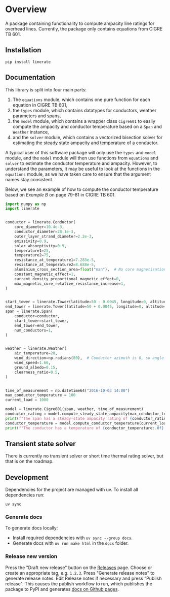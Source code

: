 # Overview

A package containing functionality to compute ampacity line ratings for overhead lines.
Currently, the package only contains equations from CIGRE TB 601.

## Installation

```raw
pip install linerate
```

## Documentation

This library is split into four main parts:

 1. The `equations` module, which contains one pure function for each equation in CIGRE TB 601,
 2. the `types` module, which contains datatypes for conductors, weather parameters and spans,
 3. the `model` module, which contains a wrapper class `Cigre601` to easily compute the ampacity and conductor temperature based on a `Span` and `Weather` instance,
 4. and the `solver` module, which contains a vectorized bisection solver for estimating the steady state ampacity and temperature of a conductor.

A typical user of this software package will only use the `types` and `model` module,
and the `model` module will then use functions from `equations` and `solver` to estimate the conductor temperature and ampacity. However, to understand the parameters, it may be useful to look at the functions
in the `equations` module, as we have taken care to ensure that the argument names stay consistent.

Below, we see an example of how to compute the conductor temperature based on *Example B* on page 79-81 in CIGRE TB 601.

```python
import numpy as np
import linerate


conductor = linerate.Conductor(
    core_diameter=10.4e-3,
    conductor_diameter=28.1e-3,
    outer_layer_strand_diameter=2.2e-3,
    emissivity=0.9,
    solar_absorptivity=0.9,
    temperature1=25,
    temperature2=75,
    resistance_at_temperature1=7.283e-5,
    resistance_at_temperature2=8.688e-5,
    aluminium_cross_section_area=float("nan"),  # No core magnetisation loss
    constant_magnetic_effect=1,
    current_density_proportional_magnetic_effect=0,
    max_magnetic_core_relative_resistance_increase=1,
)


start_tower = linerate.Tower(latitude=50 - 0.0045, longitude=0, altitude=500 - 88)
end_tower = linerate.Tower(latitude=50 + 0.0045, longitude=0, altitude=500 + 88)
span = linerate.Span(
    conductor=conductor,
    start_tower=start_tower,
    end_tower=end_tower,
    num_conductors=1,
)


weather = linerate.Weather(
    air_temperature=20,
    wind_direction=np.radians(80),  # Conductor azimuth is 0, so angle of attack is 80
    wind_speed=1.66,
    ground_albedo=0.15,
    clearness_ratio=0.5,
)


time_of_measurement = np.datetime64("2016-10-03 14:00")
max_conductor_temperature = 100
current_load = 1000

model = linerate.Cigre601(span, weather, time_of_measurement)
conductor_rating = model.compute_steady_state_ampacity(max_conductor_temperature)
print(f"The span has a steady-state ampacity rating of {conductor_rating:.0f} A if the maximum temperature is {max_conductor_temperature} °C")
conductor_temperature = model.compute_conductor_temperature(current_load)
print(f"The conductor has a temperature of {conductor_temperature:.0f} °C when operated at {current_load} A")
```

## Transient state solver

There is currently no transient solver or short time thermal rating solver, but that is on the roadmap.

## Development

Dependencies for the project are managed with uv.
To install all dependencies run:

```raw
uv sync
```

### Generate docs
To generate docs locally:
- Install required dependencies with `uv sync --group docs`.
- Generate docs with `uv run make html` in the `docs` folder.

### Release new version
Press the "Draft new release" button on the [Releases](https://github.com/statnett/linerate/releases) page.
Choose or create an appropriate tag, e.g. `1.2.3`.
Press "Generate release notes" to generate release notes.
Edit Release notes if necessary and press "Publish release".
This causes the publish workflow to run, which publishes the package to PyPI and generates [docs on Github pages](https://statnett.github.io/linerate/).
